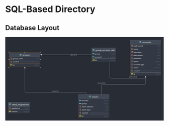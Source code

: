 # SQL-Based Directory

## Database Layout
![Database Layout](./nitro_mail.png "Datanbase Layout Diagram")


